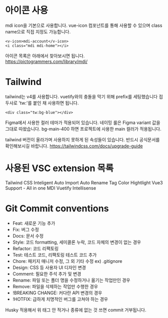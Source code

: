 # 아이콘 사용

mdi icon을 기본으로 사용합니다. vue-icon 컴포넌트를 통해 사용할 수 있으며
class name으로 직접 지정도 가능합니다.

```
<v-icon>mdi-account</v-icon>
<i class="mdi mdi-home"></i>
```

아이콘 목록은 아래에서 찾아보시면 됩니다.
https://pictogrammers.com/library/mdi/

# Tailwind

tailwind는 v4를 사용합니다.
vuetify와의 충돌을 막기 위해 prefix를 세팅했습니다
접두사로 'tw:'를 붙인 채 사용하면 됩니다.

```
<div class="tw:bg-blue"></div>
```

Figma에서 사용한 컬러 테마가 적용되어 있습니다.
네이밍 룰은 Figma variant 값을 그대로 따왔습니다.
bg-main-400 하면 프로젝트에 사용한 main 컬러가 적용됩니다.

tailwind 버전이 올라가며 사용하지 못하게 된 속성들이 있습니다.
반드시 공식문서를 확인해보시길 바랍니다.
https://tailwindcss.com/docs/upgrade-guide

# 사용된 VSC extension 목록

Tailwind CSS Inteligent
Auto Import
Auto Rename Tag
Color Hightlight
Vue3 Support - All in one
MDI Vuetify Intellisense

# Git Commit conventions

- Feat: 새로운 기능 추가
- Fix: 버그 수정
- Docs: 문서 수정
- Style: 코드 formatting, 세미콜론 누락, 코드 자체의 변경이 없는 경우
- Refactor: 코드 리팩토링
- Test: 테스트 코드, 리팩토링 테스트 코드 추가
- Chore: 패키지 매니저 수정, 그 외 기타 수정 ex) .gitignore
- Design: CSS 등 사용자 UI 디자인 변경
- Comment: 필요한 주석 추가 및 변경
- Rename: 파일 또는 폴더 명을 수정하거나 옮기는 작업만인 경우
- Remove: 파일을 삭제하는 작업만 수행한 경우
- !BREAKING CHANGE: 커다란 API 변경의 경우
- !HOTFIX: 급하게 치명적인 버그를 고쳐야 하는 경우

Husky 적용해서 위 태그 안 적거나 종류에 없는 것 쓰면 commit 거부됩니다.
